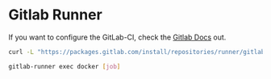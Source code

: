 # Gitlab Runner

If you want to configure the GitLab-CI, check the [Gitlab Docs](https://docs.gitlab.com/ee/ci/yaml/gitlab_ci_yaml.html) out.

```bash title="shell"
curl -L "https://packages.gitlab.com/install/repositories/runner/gitlab-runner/script.deb.sh" | sudo bash && sudo apt-get install gitlab-runner

gitlab-runner exec docker [job]
```

